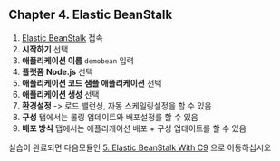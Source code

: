 ## Chapter 4. Elastic BeanStalk
1. [Elastic BeanStalk](https://ap-northeast-2.console.aws.amazon.com/elasticbeanstalk/home?region=ap-northeast-2#/welcome) 접속
2. **시작하기** 선택
3. **애플리케이션 이름** `demobean` 입력
4. **플랫폼** **Node.js** 선택
5. **애플리케이션 코드** **샘플 애플리케이션** 선택
6. **애플리케이션 생성** 선택
7. **환경설정** -> 로드 밸런싱, 자동 스케일링설정을 할 수 있음
8. **구성** 탭에서는 롤링 업데이트와 배포설정를 할 수 있음
9. **배포 방식** 탭에서는 애플리케이션 배포 + 구성 업데이트를 할 수 있음

실습이 완료되면 다음모듈인 [5. Elastic BeanStalk With C9](../5_ebWithC9) 으로 이동하십시오
